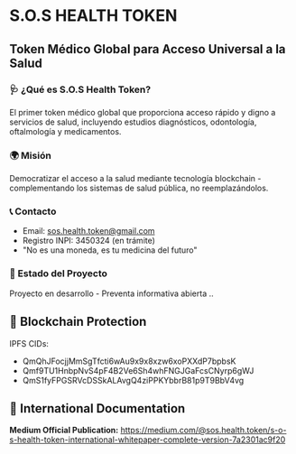 # S.O.S HEALTH TOKEN

## Token Médico Global para Acceso Universal a la Salud

### 🩺 ¿Qué es S.O.S Health Token?
El primer token médico global que proporciona acceso rápido y digno a servicios de salud, incluyendo estudios diagnósticos, odontología, oftalmología y medicamentos.

### 🌍 Misión  
Democratizar el acceso a la salud mediante tecnología blockchain - complementando los sistemas de salud pública, no reemplazándolos.

### 📞 Contacto
- Email: sos.health.token@gmail.com  
- Registro INPI: 3450324 (en trámite)
- "No es una moneda, es tu medicina del futuro"

### 🚀 Estado del Proyecto
Proyecto en desarrollo - Preventa informativa abierta
..
## 🔗 Blockchain Protection
IPFS CIDs: 
- QmQhJFocjjMmSgTfcti6wAu9x9x8xzw6xoPXXdP7bpbsK
- Qmf9TU1HnbpNvS4pF4B2Ve6Sh4whFNGJGaFcsCNyrp6gWJ  
- QmS1fyFPGSRVcDSSkALAvgQ4ziPPKYbbrB81p9T9BbV4vg

## 📖 International Documentation
**Medium Official Publication:** https://medium.com/@sos.health.token/s-o-s-health-token-international-whitepaper-complete-version-7a2301ac9f20

